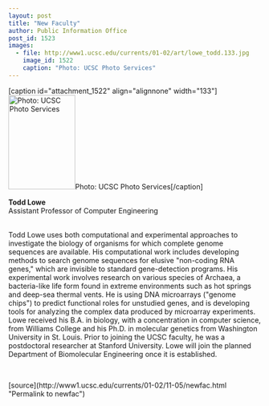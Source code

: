 ```yaml
---
layout: post
title: "New Faculty"
author: Public Information Office
post_id: 1523
images:
  - file: http://www1.ucsc.edu/currents/01-02/art/lowe_todd.133.jpg
    image_id: 1522
    caption: "Photo: UCSC Photo Services"
---
```


[caption id="attachment_1522" align="alignnone" width="133"]<a href="http://localhost/mysite/wp-content/uploads/2001/11/lowe_todd.133.jpg"><img class="size-full wp-image-1522" src="http://localhost/mysite/wp-content/uploads/2001/11/lowe_todd.133.jpg" alt="Photo: UCSC Photo Services" width="133" height="188" /></a>Photo: UCSC Photo Services[/caption]
<p>
  <b>Todd Lowe<br></b>Assistant Professor of Computer Engineering<br>
  <br>
</p>Todd Lowe uses both computational and experimental approaches to investigate the biology of organisms for which complete genome sequences are available. His computational work includes developing methods to search genome sequences for elusive "non-coding RNA genes," which are invisible to standard gene-detection programs. His experimental work involves research on various species of Archaea, a bacteria-like life form found in extreme environments such as hot springs and deep-sea thermal vents. He is using DNA microarrays ("genome chips") to predict functional roles for unstudied genes, and is developing tools for analyzing the complex data produced by microarray experiments. Lowe received his B.A. in biology, with a concentration in computer science, from Williams College and his Ph.D. in molecular genetics from Washington University in St. Louis. Prior to joining the UCSC faculty, he was a postdoctoral researcher at Stanford University. Lowe will join the planned Department of Biomolecular Engineering once it is established.
<p>

  <br>
  </p>
[source](http://www1.ucsc.edu/currents/01-02/11-05/newfac.html "Permalink to newfac")
